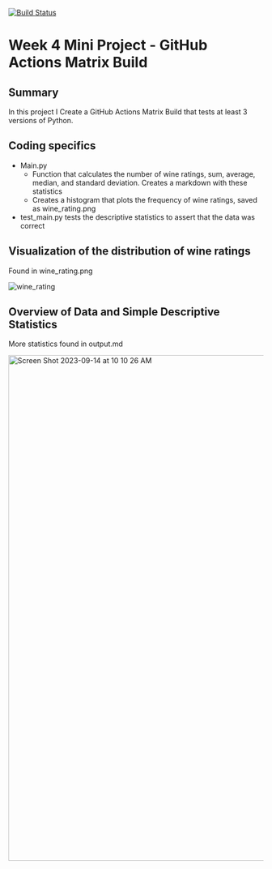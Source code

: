 [![Build Status](https://github.com/tommymmcguire/Miniproj4/actions/workflows/python.yml/badge.svg)](https://github.com/tommymmcguire/Miniproj4/actions)

# Week 4 Mini Project - GitHub Actions Matrix Build 

## Summary
In this project I Create a GitHub Actions Matrix Build that tests at least 3 versions of Python. 

## Coding specifics
  - Main.py
      - Function that calculates the number of wine ratings, sum, average, median, and standard deviation. Creates a markdown with these            statistics
      - Creates a histogram that plots the frequency of wine ratings, saved as wine_rating.png
  - test_main.py tests the descriptive statistics to assert that the data was correct

## Visualization of the distribution of wine ratings
Found in wine_rating.png
  
![wine_rating](https://github.com/tommymmcguire/pandasdescript/assets/141086024/4703fd7b-7e56-4b55-8adb-4fea7237eea1)

## Overview of Data and Simple Descriptive Statistics
More statistics found in output.md

<img width="998" alt="Screen Shot 2023-09-14 at 10 10 26 AM" src="https://github.com/tommymmcguire/polarsdescript/assets/141086024/6db5f72d-5ff2-48c2-9263-60e3cf5ffc59">

